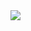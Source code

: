 <img src="https://github-readme-stats.vercel.app/api?username=GiovanniNespoli&show_icons=true&title_color=783c00&text_color=af552e&icon_color=783c00&bg_color=f8efd4&cache_seconds=2300" align="right">
